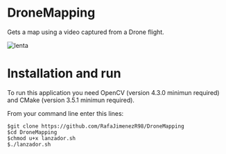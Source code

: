 # DroneMapping
Gets a map using a video captured from a Drone flight.

![lenta](https://user-images.githubusercontent.com/43963246/98108725-c132de80-1e9c-11eb-9f71-c487cdc3597b.jpg)


# Installation and run

To run this application you need OpenCV (version 4.3.0 minimun required) and CMake (version 3.5.1 minimun required).

From your command line enter this lines:

```
$git clone https://github.com/RafaJimenezR98/DroneMapping
$cd DroneMapping
$chmod u+x lanzador.sh
$./lanzador.sh
```
